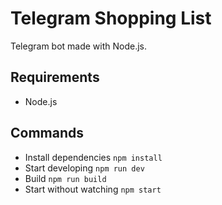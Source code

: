 # Telegram Shopping List

Telegram bot made with Node.js.

## Requirements

- Node.js

## Commands

- Install dependencies `npm install`
- Start developing `npm run dev`
- Build `npm run build`
- Start without watching `npm start`
